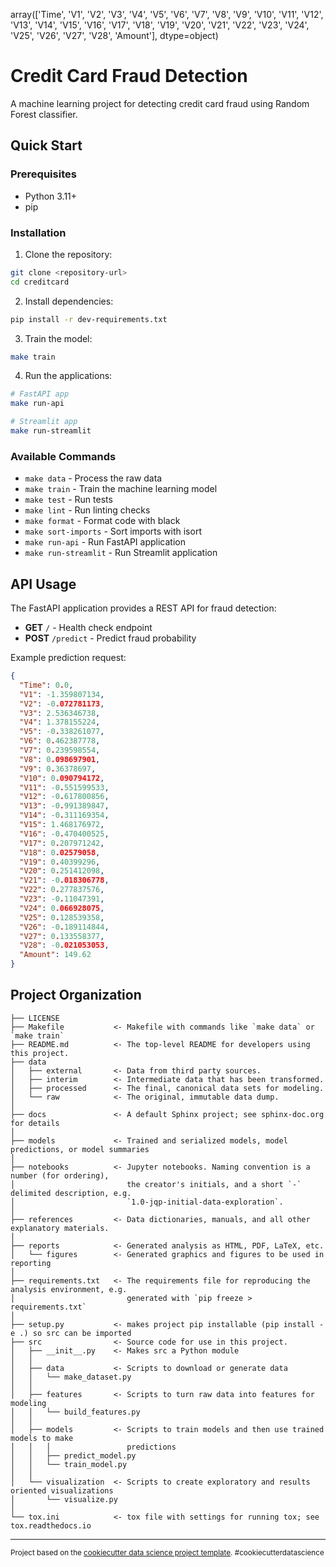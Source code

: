 array(['Time', 'V1', 'V2', 'V3', 'V4', 'V5', 'V6', 'V7', 'V8', 'V9',
       'V10', 'V11', 'V12', 'V13', 'V14', 'V15', 'V16', 'V17', 'V18',
       'V19', 'V20', 'V21', 'V22', 'V23', 'V24', 'V25', 'V26', 'V27',
       'V28', 'Amount'], dtype=object)

# Credit Card Fraud Detection

A machine learning project for detecting credit card fraud using Random Forest classifier.

## Quick Start

### Prerequisites
- Python 3.11+
- pip

### Installation

1. Clone the repository:
```bash
git clone <repository-url>
cd creditcard
```

2. Install dependencies:
```bash
pip install -r dev-requirements.txt
```

3. Train the model:
```bash
make train
```

4. Run the applications:
```bash
# FastAPI app
make run-api

# Streamlit app
make run-streamlit
```

### Available Commands

- `make data` - Process the raw data
- `make train` - Train the machine learning model
- `make test` - Run tests
- `make lint` - Run linting checks
- `make format` - Format code with black
- `make sort-imports` - Sort imports with isort
- `make run-api` - Run FastAPI application
- `make run-streamlit` - Run Streamlit application

## API Usage

The FastAPI application provides a REST API for fraud detection:

- **GET** `/` - Health check endpoint
- **POST** `/predict` - Predict fraud probability

Example prediction request:
```json
{
  "Time": 0.0,
  "V1": -1.359807134,
  "V2": -0.072781173,
  "V3": 2.536346738,
  "V4": 1.378155224,
  "V5": -0.338261077,
  "V6": 0.462387778,
  "V7": 0.239598554,
  "V8": 0.098697901,
  "V9": 0.36378697,
  "V10": 0.090794172,
  "V11": -0.551599533,
  "V12": -0.617800856,
  "V13": -0.991389847,
  "V14": -0.311169354,
  "V15": 1.468176972,
  "V16": -0.470400525,
  "V17": 0.207971242,
  "V18": 0.02579058,
  "V19": 0.40399296,
  "V20": 0.251412098,
  "V21": -0.018306778,
  "V22": 0.277837576,
  "V23": -0.11047391,
  "V24": 0.066928075,
  "V25": 0.128539358,
  "V26": -0.189114844,
  "V27": 0.133558377,
  "V28": -0.021053053,
  "Amount": 149.62
}
```

Project Organization
------------

    ├── LICENSE
    ├── Makefile           <- Makefile with commands like `make data` or `make train`
    ├── README.md          <- The top-level README for developers using this project.
    ├── data
    │   ├── external       <- Data from third party sources.
    │   ├── interim        <- Intermediate data that has been transformed.
    │   ├── processed      <- The final, canonical data sets for modeling.
    │   └── raw            <- The original, immutable data dump.
    │
    ├── docs               <- A default Sphinx project; see sphinx-doc.org for details
    │
    ├── models             <- Trained and serialized models, model predictions, or model summaries
    │
    ├── notebooks          <- Jupyter notebooks. Naming convention is a number (for ordering),
    │                         the creator's initials, and a short `-` delimited description, e.g.
    │                         `1.0-jqp-initial-data-exploration`.
    │
    ├── references         <- Data dictionaries, manuals, and all other explanatory materials.
    │
    ├── reports            <- Generated analysis as HTML, PDF, LaTeX, etc.
    │   └── figures        <- Generated graphics and figures to be used in reporting
    │
    ├── requirements.txt   <- The requirements file for reproducing the analysis environment, e.g.
    │                         generated with `pip freeze > requirements.txt`
    │
    ├── setup.py           <- makes project pip installable (pip install -e .) so src can be imported
    ├── src                <- Source code for use in this project.
    │   ├── __init__.py    <- Makes src a Python module
    │   │
    │   ├── data           <- Scripts to download or generate data
    │   │   └── make_dataset.py
    │   │
    │   ├── features       <- Scripts to turn raw data into features for modeling
    │   │   └── build_features.py
    │   │
    │   ├── models         <- Scripts to train models and then use trained models to make
    │   │   │                 predictions
    │   │   ├── predict_model.py
    │   │   └── train_model.py
    │   │
    │   └── visualization  <- Scripts to create exploratory and results oriented visualizations
    │       └── visualize.py
    │
    └── tox.ini            <- tox file with settings for running tox; see tox.readthedocs.io


--------

<p><small>Project based on the <a target="_blank" href="https://drivendata.github.io/cookiecutter-data-science/">cookiecutter data science project template</a>. #cookiecutterdatascience</small></p>
